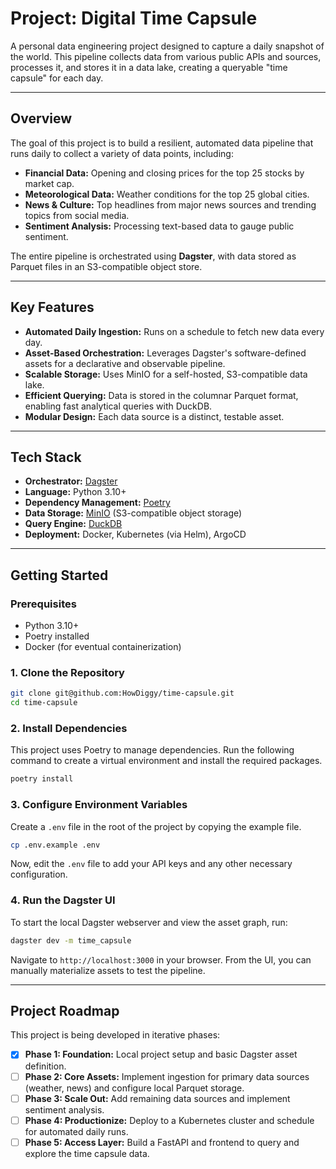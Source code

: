 # Project: Digital Time Capsule

A personal data engineering project designed to capture a daily snapshot of the world. This pipeline collects data from various public APIs and sources, processes it, and stores it in a data lake, creating a queryable "time capsule" for each day.

---

## Overview

The goal of this project is to build a resilient, automated data pipeline that runs daily to collect a variety of data points, including:

* **Financial Data:** Opening and closing prices for the top 25 stocks by market cap.
* **Meteorological Data:** Weather conditions for the top 25 global cities.
* **News & Culture:** Top headlines from major news sources and trending topics from social media.
* **Sentiment Analysis:** Processing text-based data to gauge public sentiment.

The entire pipeline is orchestrated using **Dagster**, with data stored as Parquet files in an S3-compatible object store.

---

## Key Features

* **Automated Daily Ingestion:** Runs on a schedule to fetch new data every day.
* **Asset-Based Orchestration:** Leverages Dagster's software-defined assets for a declarative and observable pipeline.
* **Scalable Storage:** Uses MinIO for a self-hosted, S3-compatible data lake.
* **Efficient Querying:** Data is stored in the columnar Parquet format, enabling fast analytical queries with DuckDB.
* **Modular Design:** Each data source is a distinct, testable asset.

---

## Tech Stack

* **Orchestrator:** [Dagster](https://dagster.io/)
* **Language:** Python 3.10+
* **Dependency Management:** [Poetry](https://python-poetry.org/)
* **Data Storage:** [MinIO](https://min.io/) (S3-compatible object storage)
* **Query Engine:** [DuckDB](https://duckdb.org/)
* **Deployment:** Docker, Kubernetes (via Helm), ArgoCD

---

## Getting Started

### Prerequisites

* Python 3.10+
* Poetry installed
* Docker (for eventual containerization)

### 1. Clone the Repository

```bash
git clone git@github.com:HowDiggy/time-capsule.git
cd time-capsule
```

### 2. Install Dependencies

This project uses Poetry to manage dependencies. Run the following command to create a virtual environment and install the required packages.

```bash
poetry install
```

### 3. Configure Environment Variables

Create a `.env` file in the root of the project by copying the example file.

```bash
cp .env.example .env
```

Now, edit the `.env` file to add your API keys and any other necessary configuration.

### 4. Run the Dagster UI

To start the local Dagster webserver and view the asset graph, run:

```bash
dagster dev -m time_capsule
```

Navigate to `http://localhost:3000` in your browser. From the UI, you can manually materialize assets to test the pipeline.

---

## Project Roadmap

This project is being developed in iterative phases:

* [x] **Phase 1: Foundation:** Local project setup and basic Dagster asset definition.
* [ ] **Phase 2: Core Assets:** Implement ingestion for primary data sources (weather, news) and configure local Parquet storage.
* [ ] **Phase 3: Scale Out:** Add remaining data sources and implement sentiment analysis.
* [ ] **Phase 4: Productionize:** Deploy to a Kubernetes cluster and schedule for automated daily runs.
* [ ] **Phase 5: Access Layer:** Build a FastAPI and frontend to query and explore the time capsule data.